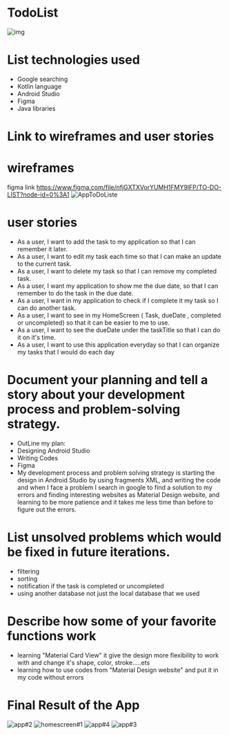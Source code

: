 # TodoList
![img](https://github.com/ibtihala817/TodoList/blob/b38f97ab9fb1f2d8e686ce98d262b5b6c70b326c/img.png)
# List technologies used
 - Google searching 
 - Kotlin language
 - Android Studio 
 - Figma
 - Java libraries 

# Link to wireframes and user stories   
 # wireframes 
   figma link https://www.figma.com/file/nfjGXTXVorYUMH1FMY9lFP/TO-DO-LIST?node-id=0%3A1
  ![AppToDoListe](https://github.com/ibtihala817/TodoList/blob/06a8d0ad2e9fe5bb0885b8ec506df4c8012303ba/AppToDoListe.png)
 # user stories
  - As a user, I want to add the task to my application so that I can remember it later.
  - As a user, I want to edit my task each time so that I can make an update to the current task.
  - As a user, I want to delete my task so that I can remove my completed task. 
  - As a user, I want my application to show me the due date, so that I can remember to do the task in the due date. 
  - As a user, I want in my application to check if I complete it my task so I can do another task. 
  - As a user, I want to see in my HomeScreen ( Task, dueDate , completed or uncompleted) so that it can be easier to me to use.
  - As a user, I want to see the dueDate under the taskTitle so that I can do it on it's time. 
  - As a user, I want to use this application everyday so that I can organize my tasks that I would do each day 
# Document your planning and tell a story about your development process and problem-solving strategy. 
  - OutLine my plan: 
  - Designing Android Studio
  - Writing Codes 
  - Figma 
  - My development process and problem solving strategy is starting the design in Android Studio by using
 fragments XML, and writing the code and when I face a problem I search in google to find a solution to
 my errors and finding interesting websites as Material Design website, and learning to be more patience 
 and it takes me less time than before to figure out the errors.
# List unsolved problems which would be fixed in future iterations.
 - filtering 
 - sorting 
 - notification if the task is completed or uncompleted 
 - using another database not just the local database that we used 
# Describe how some of your favorite functions work
 - learning "Material Card View" it give the design more flexibility to work with and change it's shape, color, stroke.....ets
 - learning how to use codes from "Material Design website" and put it in my code without errors 
# Final Result of the App 
 ![app#2](https://github.com/ibtihala817/TodoList/blob/d2689b25d2852745736060e00ba07b13b439266f/app%232.png)
 ![homescreen#1](https://github.com/ibtihala817/TodoList/blob/d2689b25d2852745736060e00ba07b13b439266f/homescreen%231.png)
 ![app#4](https://github.com/ibtihala817/TodoList/blob/d2689b25d2852745736060e00ba07b13b439266f/app%234.png)
 ![app#3](https://github.com/ibtihala817/TodoList/blob/d2689b25d2852745736060e00ba07b13b439266f/app%233.png)